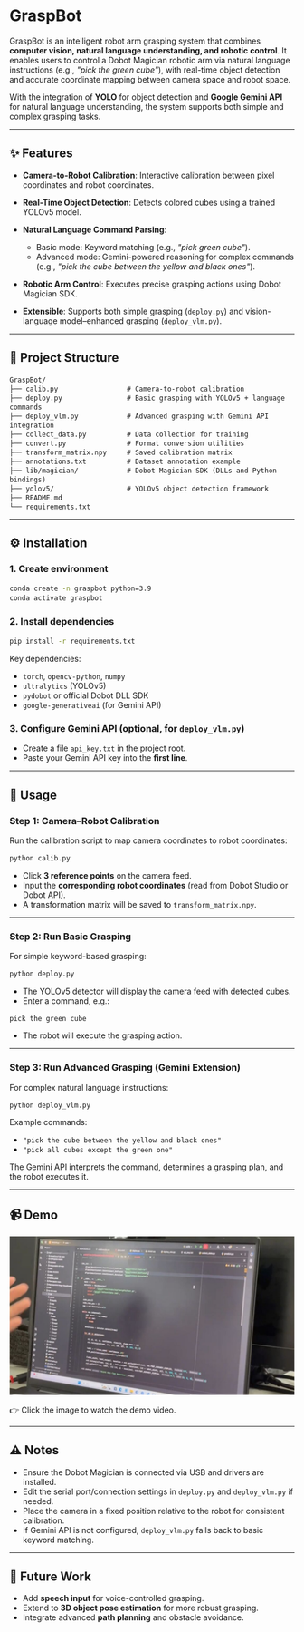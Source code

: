 # GraspBot


GraspBot is an intelligent robot arm grasping system that combines **computer vision, natural language understanding, and robotic control**.
It enables users to control a Dobot Magician robotic arm via natural language instructions (e.g., *"pick the green cube"*), with real-time object detection and accurate coordinate mapping between camera space and robot space.

With the integration of **YOLO** for object detection and **Google Gemini API** for natural language understanding, the system supports both simple and complex grasping tasks.

---

## ✨ Features

* **Camera-to-Robot Calibration**: Interactive calibration between pixel coordinates and robot coordinates.
* **Real-Time Object Detection**: Detects colored cubes using a trained YOLOv5 model.
* **Natural Language Command Parsing**:

  * Basic mode: Keyword matching (e.g., *"pick green cube"*).
  * Advanced mode: Gemini-powered reasoning for complex commands (e.g., *"pick the cube between the yellow and black ones"*).
* **Robotic Arm Control**: Executes precise grasping actions using Dobot Magician SDK.
* **Extensible**: Supports both simple grasping (`deploy.py`) and vision-language model–enhanced grasping (`deploy_vlm.py`).

---

## 📂 Project Structure

```
GraspBot/
├── calib.py                 # Camera-to-robot calibration
├── deploy.py                # Basic grasping with YOLOv5 + language commands
├── deploy_vlm.py            # Advanced grasping with Gemini API integration
├── collect_data.py          # Data collection for training
├── convert.py               # Format conversion utilities
├── transform_matrix.npy     # Saved calibration matrix
├── annotations.txt          # Dataset annotation example
├── lib/magician/            # Dobot Magician SDK (DLLs and Python bindings)
├── yolov5/                  # YOLOv5 object detection framework
├── README.md
└── requirements.txt
```

---

## ⚙️ Installation

### 1. Create environment

```bash
conda create -n graspbot python=3.9
conda activate graspbot
```

### 2. Install dependencies

```bash
pip install -r requirements.txt
```

Key dependencies:

* `torch`, `opencv-python`, `numpy`
* `ultralytics` (YOLOv5)
* `pydobot` or official Dobot DLL SDK
* `google-generativeai` (for Gemini API)

### 3. Configure Gemini API (optional, for `deploy_vlm.py`)

* Create a file `api_key.txt` in the project root.
* Paste your Gemini API key into the **first line**.

---

## 🚀 Usage

### Step 1: Camera–Robot Calibration

Run the calibration script to map camera coordinates to robot coordinates:

```bash
python calib.py
```

* Click **3 reference points** on the camera feed.
* Input the **corresponding robot coordinates** (read from Dobot Studio or Dobot API).
* A transformation matrix will be saved to `transform_matrix.npy`.

---

### Step 2: Run Basic Grasping

For simple keyword-based grasping:

```bash
python deploy.py
```

* The YOLOv5 detector will display the camera feed with detected cubes.
* Enter a command, e.g.:

```
pick the green cube
```

* The robot will execute the grasping action.

---

### Step 3: Run Advanced Grasping (Gemini Extension)

For complex natural language instructions:

```bash
python deploy_vlm.py
```

Example commands:

* `"pick the cube between the yellow and black ones"`
* `"pick all cubes except the green one"`

The Gemini API interprets the command, determines a grasping plan, and the robot executes it.

---

## 📹 Demo

[![GraspBot Demo](https://github.com/aiwtw/GraspBot/blob/main/1.jpg?raw=true)](https://youtu.be/OJhIHHegtQQ)  

👉 Click the image to watch the demo video.

---

## ⚠️ Notes

* Ensure the Dobot Magician is connected via USB and drivers are installed.
* Edit the serial port/connection settings in `deploy.py` and `deploy_vlm.py` if needed.
* Place the camera in a fixed position relative to the robot for consistent calibration.
* If Gemini API is not configured, `deploy_vlm.py` falls back to basic keyword matching.

---

## 🔮 Future Work

* Add **speech input** for voice-controlled grasping.
* Extend to **3D object pose estimation** for more robust grasping.
* Integrate advanced **path planning** and obstacle avoidance.



